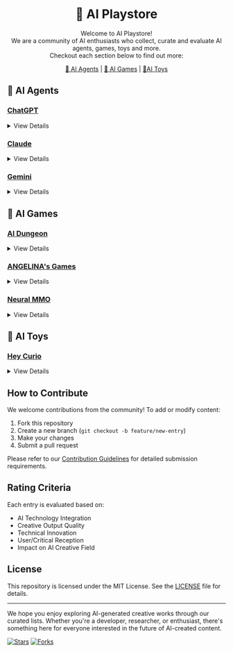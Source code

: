 <!-- <style>h1,h2,h3,h4 { border-bottom: 0; } </style> -->
<h1 align="center">
	🎠 AI Playstore
<!-- 	<p align="center">
		<a href="https://discord.gg/U7KEcGErtQ" target="_blank">
			<img src="https://img.shields.io/static/v1?label=Join&message=%20discord!&color=mediumslateblue">
		</a>
		<a href="https://twitter.com/e2b_dev" target="_blank">
			<img src="https://img.shields.io/twitter/follow/e2b.svg?logo=twitter">
		</a>
	</p> -->
</h1>

<!-- ## Repository Structure

The repository is organized into the following sections:
- **AI Agents**: Explore interactive AI tools and applications like chatbots, virtual assistants, AI toys, and content generation tools.
- **AI Movies**: Discover movies that are fully or partially created using AI technologies (scripts, visuals, editing, etc.).
- **AI Novels**: Dive into literature written or co-written by AI language models.
- **AI Games**: Investigate games that are procedurally generated or developed using AI technologies. -->

<p align="center">
Welcome to AI Playstore! <br>
We are a community of AI enthusiasts who collect, curate and evaluate AI agents, games, toys and more. <br>
Checkout each section below to find out more:
</p>

<div align="center">
<a href="#ai-agents">🤖 AI Agents</a> | 
<!-- <a href="#ai-movies">AI Movies</a> | 
<a href="#ai-novels">AI Novels</a> |  -->
<a href="#ai-games">👾 AI Games</a> |
<a href="#ai-toys">🧸AI Toys</a>
</div>

<h2 id="ai-agents">🤖 AI Agents</h2>

### [ChatGPT](./ai_agents/README.md#chatgpt)

<details>
<summary>View Details</summary>

- Developer: [OpenAI](https://openai.com)
- Release Date: November 2022
- Key Features: Natural language processing, contextual understanding, versatile applications
- Rating: 5/5
</details>

### [Claude](./ai_agents/README.md#claude)

<details>
<summary>View Details</summary>

- Developer: [Anthropic](https://anthropic.com)
- Release Date: March 2023
- Key Features: Constitutional AI, detailed analysis, coding assistance
- Rating: 4.8/5
</details>

### [Gemini](./ai_agents/README.md#gemini)

<details>
<summary>View Details</summary>

- Developer: [Google](https://google.com)
- Release Date: December 2023
- Key Features: Multimodal capabilities, advanced reasoning
- Rating: 4.7/5
</details>

<h2 id="ai-games">👾 AI Games</h2>

### [AI Dungeon](./ai_games/README.md#ai-dungeon)

<details>
<summary>View Details</summary>

- Developer: [Latitude](https://latitude.com)
- Release Year: 2019
- Key Features: GPT-powered narrative generation, dynamic storytelling, infinite possibilities
- Rating: 5/5
</details>

### [ANGELINA's Games](./ai_games/README.md#angelina_games)

<details>
<summary>View Details</summary> 

- Developer: [ANGELINA AI](https://angelina.ai)
- Release Year: 2018
- Key Features: Fully AI-designed levels, procedural content generation
- Rating: 4.8/5
</details>  

### [Neural MMO](./ai_games/README.md#neural_mmo)

<details>
<summary>View Details</summary>

- Developer: [OpenAI](https://openai.com)
- Release Year: 2021
- Key Features: AI-generated worlds, emergent gameplay, adaptive difficulty
- Rating: 4.7/5
</details>


    
<h2 id="ai-toys">🧸 AI Toys</h2>

### [Hey Curio](./ai_toys/README.md#heycurio)

<details>
<summary>View Details</summary>

- Developer: [Hey Curio](https://heycurio.com/)
- Release Year: 2024
- Key Features: 
- Rating: 5/5
</details>






## How to Contribute

We welcome contributions from the community! To add or modify content:

1. Fork this repository
2. Create a new branch (`git checkout -b feature/new-entry`)
3. Make your changes
4. Submit a pull request

Please refer to our [Contribution Guidelines](./CONTRIBUTING.md) for detailed submission requirements.

## Rating Criteria

Each entry is evaluated based on:
- AI Technology Integration
- Creative Output Quality
- Technical Innovation
- User/Critical Reception
- Impact on AI Creative Field

## License

This repository is licensed under the MIT License. See the [LICENSE](./LICENSE) file for details.

---

We hope you enjoy exploring AI-generated creative works through our curated lists. Whether you're a developer, researcher, or enthusiast, there's something here for everyone interested in the future of AI-created content.

[![Stars](https://img.shields.io/github/stars/losdwind/ai-playstore?style=social)](https://github.com/yourusername/ai-playstore)
[![Forks](https://img.shields.io/github/forks/losdwind/ai-playstore?style=social)](https://github.com/yourusername/ai-playstore/fork)
